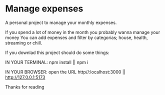 # Manage expenses
A personal project to manage your monthly expenses.

If you spend a lot of money in the month you probably wanna manage your money
You can add expenses and filter by categorias; house, health, streaming or chill.

If you downlad this project should do some things:

IN YOUR TERMINAL: npm install || npm i

IN YOUR BROWSER: open the URL http//:localhost:3000 || http://127.0.0.1:5173

Thanks for reading
